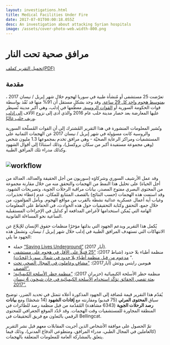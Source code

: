 ```yaml
---
layout: investigations.html
title: Medical Facilities Under Fire
date: 2017-07-01T00:00:18.055Z
desc: An investigation about attacking Syrian hospitals
image: /assets/cover-photo-web.width-800.png
---
```

# مرافق صحية تحت النار

[تحميل التقرير كملف](https://media.syrianarchive.org/owncloud/index.php/s/RqjgNDXozhRSSf4)[(PDF)](https://media.syrianarchive.org/owncloud/index.php/s/RqjgNDXozhRSSf4)

## مقدمة

تعرّضت 25 مستشفى أو مُنشأة طبية في سوريا لهجوم خلال شهر إبريل / نيسان 2017 ، [بمتوسط هجوم واحد كل 29 ساعة.](https://www.theguardian.com/global-development/2017/may/11/doctors-syria-crowdfunding-maintain-underground-field-hospitals) وقد وجد بشكلٍ مستقل أن 91% منها قد نُفّذ بواسطة قوات الحكومة السورية أو [القوات الروسية.](http://foreignpolicy.com/2017/05/31/syria-hospitals-assad-civil-war-russia-usaid/) معظمها في إدلب، وهي أكبر مدينة تُسيطر عليها المعارضة بعد حصار مدينة حلب عام 2016 والذي أدى إلى نزوح الآلاف [إلى إدلب وريف حلب غالبًا](http://www.aljazeera.com/indepth/features/2017/01/displaced-syrians-stuck-limbo-idlib-taiba-camp-170129054623992.html).

وتُشير المعلومات المنشورة في هذا التقرير المُشترك إلى أن القوات المُسلّحة السورية والروسية كانت مسؤولة في شهر إبريل / نيسان 2017 عن الهجمات الثمانية على المستشفيات ومراكز الرعاية الصحيّة - وهي مرافق تخدم بمجموعها 1.3 مليون شخص (وهي مجموعة مستفيدة أكبر من سكان بروكسل)، وذلك استنادًا إلى أقوال الشهود وكذلك مدراء تلك المرافق الطبية.

## ![workflow](/assets/arabic-web.width-800.png)

وقد عمل الأرشيف السوري وشركاؤه (سوريون من أجل الحقيقة والعدالة، العدالة من أجل الحياة) على تحليل هذا النمط من الهجمات والتحقق منه من خلال مقارنة مجموعة من المحتوى البصري مفتوح المصدر، بيانات مراقبة الرحلات الجوية، وتصريحات الشهود. وقد استمت هذه الهجمات (حسب النتائج) بالقصف المتتابع للمكان، عدم إعطاء تحذيرات، وغياب أية أعمال عسكرية عدائية نشطة بالقرب من مواقع الهجوم. ويأمل المؤلفون، من خلال جمع، التحقق وكتابة التحقيقيات حول هذه الحوادث، في الحفاظ على المعلومات الهامة التي يُمكن استخدامها لأغراض المدافعة أو كدليل في الإجراءات المستقبلية الساعية نحو المساءلة القانونية.

يُكمل هذا التقرير ويدعم الجهود التي بذلتها مؤخرًا منظمات حقوق الإنسان للإبلاغ عن الانتهاكات التي تستهدف المرافق الطبية في إدلب خلال شهر إبريل / نيسان، وتشمل هذه الجهود ما يلي:

*   حملة [“Saving Lives Underground”](https://d1p8u7ytnu6qui.cloudfront.net/Saving%20Lives%20Underground%20report.pdf) (أيار 2017).
*   منظمة أطباء بلا حدود (شباط 2017): [“25 قتيلًا على الأقل في هجوم على مستشفى مدعوم من قبل منظمة أطباء بلا حدود في شمال سوريا (مُحدّث)](http://www.doctorswithoutborders.org/article/least-25-killed-attack-msf-supported-hospital-northern-syria-updated) “.
*   هيومين رايتس ووتش (أيار2017): [“مشافٍ وعاملون في المجال الصحي تحت القصف”.](https://www.hrw.org/news/2017/05/24/hospitals-health-workers-under-attack)
*   منظمة حظر الأسلحة الكيميائية (حزيران 2017): [“منظمة حظر الأسلحة الكيميائية؛ بعثة تقصي الحقائق تؤكّد استخدام الأسلحة الكيميائية في خان شيخون 4 نيسان 2017”.](https://www.opcw.org/news/article/opcw-fact-finding-mission-confirms-use-of-chemical-weapons-in-khan-shaykhun-on-4-april-2017/)

يُقدّم هذا التقرير قيمة مُضافة إلى الجهود المذكورة أعلاه تتمثل في تحديد الضرر، توضيح سياق **المحتوى المرئي** (75 فيديو) ومقارنته مع **إفادات الشهود** (14 شخصًا) ومع **بيانات رصد الرحلات الجوية** (6343 مشاهدة) المُقدّمة من قبل منظمة رصد للطائرات في المنطقة المجاورة للمستشفيات وقت الهجمات. وقد حُدّد الموقع الجغرافي للمحتوى الرقمي بالتعاون مع فريق التحقيقات في Bellingcat.

تمّ الحصول على موافقة الأشخاص الذين أجريت المقابلات معهم قبل نشر التقرير (كالعاملين في المجال الطبي، مدراء المرافق، ومتطوعي الدفاع المدني)، وذلك فيما يتعلق بالمشاركة العامة للمعلومات المتعلقة بالهجمات.

        
